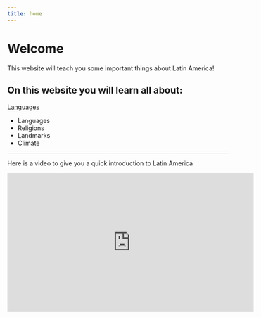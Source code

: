 ```yaml
---
title: home
---
```


<h1>Welcome</h1>
<p>This website will teach you some important things about Latin America!</p>

  
<h2>On this website you will learn all about:</h2>

<a href="page2.md"> Languages</a> 

<ul>
  <li>Languages</li>
  <li>Religions</li>
  <li>Landmarks</li>
  <li>Climate</li>
</ul>  

<hr>
  <p>Here is a video to give you a quick introduction to Latin America</p>
  <iframe width="560" height="315" src="https://www.youtube.com/embed/EGnFlK9fM1w" title="YouTube video player" frameborder="0" allow="accelerometer; autoplay; clipboard-write; encrypted-media; gyroscope; picture-in-picture" allowfullscreen></iframe>
  


 
